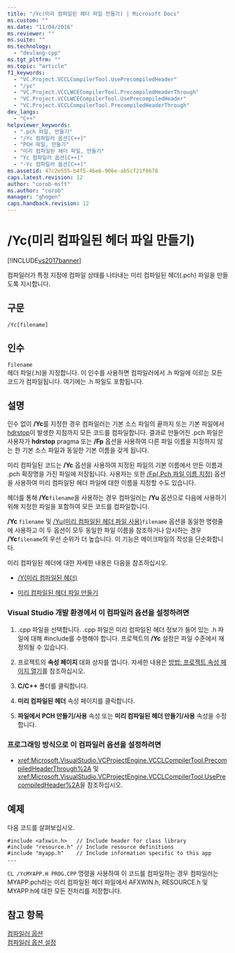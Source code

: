 ```yaml
---
title: "/Yc(미리 컴파일된 헤더 파일 만들기) | Microsoft Docs"
ms.custom: ""
ms.date: "11/04/2016"
ms.reviewer: ""
ms.suite: ""
ms.technology: 
  - "devlang-cpp"
ms.tgt_pltfrm: ""
ms.topic: "article"
f1_keywords: 
  - "VC.Project.VCCLCompilerTool.UsePrecompiledHeader"
  - "/yc"
  - "VC.Project.VCCLWCECompilerTool.PrecompiledHeaderThrough"
  - "VC.Project.VCCLWCECompilerTool.UsePrecompiledHeader"
  - "VC.Project.VCCLCompilerTool.PrecompiledHeaderThrough"
dev_langs: 
  - "C++"
helpviewer_keywords: 
  - ".pch 파일, 만들기"
  - "/Yc 컴파일러 옵션[C++]"
  - "PCH 파일, 만들기"
  - "미리 컴파일된 헤더 파일, 만들기"
  - "Yc 컴파일러 옵션[C++]"
  - "-Yc 컴파일러 옵션[C++]"
ms.assetid: 47c2e555-b4f5-46e6-906e-ab5cf21f0678
caps.latest.revision: 12
author: "corob-msft"
ms.author: "corob"
manager: "ghogen"
caps.handback.revision: 12
---
```

# /Yc(미리 컴파일된 헤더 파일 만들기)
[!INCLUDE[vs2017banner](../../assembler/inline/includes/vs2017banner.md)]

컴파일러가 특정 지점에 컴파일 상태를 나타내는 미리 컴파일된 헤더\(.pch\) 파일을 만들도록 지시합니다.  
  
## 구문  
  
```  
/Yc[filename]  
```  
  
## 인수  
 `filename`  
 헤더 파일\(.h\)을 지정합니다.  이 인수를 사용하면 컴파일러에서 .h 파일에 이르는 모든 코드가 컴파일됩니다. 여기에는 .h 파일도 포함됩니다.  
  
## 설명  
 인수 없이 **\/Yc**를 지정한 경우 컴파일러는 기본 소스 파일의 끝까지 또는 기본 파일에서 [hdrstop](../../preprocessor/hdrstop.md)이 발생한 지점까지 모든 코드를 컴파일합니다.  결과로 만들어진 .pch 파일은 사용자가 **hdrstop** pragma 또는 **\/Fp** 옵션을 사용하여 다른 파일 이름을 지정하지 않는 한 기본 소스 파일과 동일한 기본 이름을 갖게 됩니다.  
  
 미리 컴파일된 코드는 **\/Yc** 옵션을 사용하여 지정된 파일의 기본 이름에서 만든 이름과 .pch 확장명을 가진 파일에 저장됩니다.  사용자는 또한 [\/Fp\(.Pch 파일 이름 지정\)](../../build/reference/fp-name-dot-pch-file.md) 옵션을 사용하여 미리 컴파일된 헤더 파일에 대한 이름을 지정할 수도 있습니다.  
  
 헤더를 통해 **\/Yc**`filename`을 사용하는 경우 컴파일러는 **\/Yu** 옵션으로 다음에 사용하기 위해 지정한 파일을 포함하여 모든 코드를 컴파일합니다.  
  
 **\/Yc** `filename` 및 [\/Yu\(미리 컴파일된 헤더 파일 사용\)](../../build/reference/yu-use-precompiled-header-file.md)`filename` 옵션을 동일한 명령줄에 사용하고 이 두 옵션이 모두 동일한 파일 이름을 참조하거나 암시하는 경우 **\/Yc**`filename`의 우선 순위가 더 높습니다.  이 기능은 메이크파일의 작성을 단순화합니다.  
  
 미리 컴파일된 헤더에 대한 자세한 내용은 다음을 참조하십시오.  
  
-   [\/Y\(미리 컴파일된 헤더\)](../../build/reference/y-precompiled-headers.md)  
  
-   [미리 컴파일된 헤더 파일 만들기](../../build/reference/creating-precompiled-header-files.md)  
  
### Visual Studio 개발 환경에서 이 컴파일러 옵션을 설정하려면  
  
1.  .cpp 파일을 선택합니다.  .cpp 파일은 미리 컴파일된 헤더 정보가 들어 있는 .h 파일에 대해 \#include를 수행해야 합니다.  프로젝트의 **\/Yc** 설정은 파일 수준에서 재정의될 수 있습니다.  
  
2.  프로젝트의 **속성 페이지** 대화 상자를 엽니다.  자세한 내용은 [방법: 프로젝트 속성 페이지 열기](../../misc/how-to-open-project-property-pages.md)를 참조하십시오.  
  
3.  **C\/C\+\+** 폴더를 클릭합니다.  
  
4.  **미리 컴파일된 헤더** 속성 페이지를 클릭합니다.  
  
5.  **파일에서 PCH 만들기\/사용** 속성 또는 **미리 컴파일된 헤더 만들기\/사용** 속성을 수정합니다.  
  
### 프로그래밍 방식으로 이 컴파일러 옵션을 설정하려면  
  
-   <xref:Microsoft.VisualStudio.VCProjectEngine.VCCLCompilerTool.PrecompiledHeaderThrough%2A> 및 <xref:Microsoft.VisualStudio.VCProjectEngine.VCCLCompilerTool.UsePrecompiledHeader%2A>을 참조하십시오.  
  
## 예제  
 다음 코드를 살펴보십시오.  
  
```  
#include <afxwin.h>   // Include header for class library  
#include "resource.h" // Include resource definitions  
#include "myapp.h"    // Include information specific to this app  
...  
```  
  
 `CL /YcMYAPP.H PROG.CPP` 명령을 사용하여 이 코드를 컴파일하는 경우 컴파일러는 MYAPP.pch라는 미리 컴파일된 헤더 파일에서 AFXWIN.h, RESOURCE.h 및 MYAPP.h에 대한 모든 전처리를 저장합니다.  
  
## 참고 항목  
 [컴파일러 옵션](../../build/reference/compiler-options.md)   
 [컴파일러 옵션 설정](../../build/reference/setting-compiler-options.md)
